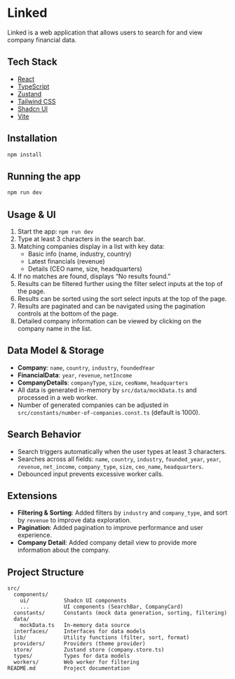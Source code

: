 # Linked

Linked is a web application that allows users to search for and view company financial data.

## Tech Stack

- [React](https://reactjs.org/)
- [TypeScript](https://www.typescriptlang.org/)
- [Zustand](https://github.com/pmndrs/zustand)
- [Tailwind CSS](https://tailwindcss.com/)
- [Shadcn UI](https://ui.shadcn.com/)
- [Vite](https://vite.dev/)

## Installation

```bash
npm install
```

## Running the app

```bash
npm run dev
```

## Usage & UI

1. Start the app: `npm run dev`
2. Type at least 3 characters in the search bar.
3. Matching companies display in a list with key data:
   - Basic info (name, industry, country)
   - Latest financials (revenue)
   - Details (CEO name, size, headquarters)
4. If no matches are found, displays “No results found.”
5. Results can be filtered further using the filter select inputs at the top of the page.
6. Results can be sorted using the sort select inputs at the top of the page.
7. Results are paginated and can be navigated using the pagination controls at the bottom of the page.
8. Detailed company information can be viewed by clicking on the company name in the list.

## Data Model & Storage

- **Company**: `name`, `country`, `industry`, `foundedYear`
- **FinancialData**: `year`, `revenue`, `netIncome`
- **CompanyDetails**: `companyType`, `size`, `ceoName`, `headquarters`
- All data is generated in-memory by `src/data/mockData.ts` and processed in a web worker.
- Number of generated companies can be adjusted in `src/constants/number-of-companies.const.ts` (default is 1000).

## Search Behavior

- Search triggers automatically when the user types at least 3 characters.
- Searches across all fields: `name`, `country`, `industry`, `founded_year`, `year`, `revenue`, `net_income`, `company_type`, `size`, `ceo_name`, `headquarters`.
- Debounced input prevents excessive worker calls.

## Extensions

- **Filtering & Sorting**: Added filters by `industry` and `company_type`, and sort by `revenue` to improve data exploration.
- **Pagination**: Added pagination to improve performance and user experience.
- **Company Detail**: Added company detail view to provide more information about the company.

## Project Structure

```
src/
  components/
    ui/           Shadcn UI components
    ...           UI components (SearchBar, CompanyCard)
  constants/      Constants (mock data generation, sorting, filtering)
  data/
    mockData.ts   In-memory data source
  interfaces/     Interfaces for data models
  lib/            Utility functions (filter, sort, format)
  providers/      Providers (theme provider)
  store/          Zustand store (company.store.ts)
  types/          Types for data models
  workers/        Web worker for filtering
README.md         Project documentation
```
